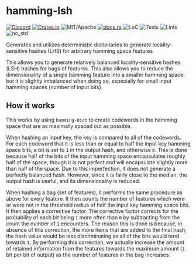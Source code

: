 # hamming-lsh

[![Discord][dci]][dcl] [![Crates.io][ci]][cl] ![MIT/Apache][li] [![docs.rs][di]][dl] ![LoC][lo] ![Tests][btl] ![Lints][bll] ![no_std][bnl]

[ci]: https://img.shields.io/crates/v/hamming-lsh.svg
[cl]: https://crates.io/crates/hamming-lsh/

[li]: https://img.shields.io/crates/l/specs.svg?maxAge=2592000

[di]: https://docs.rs/hamming-lsh/badge.svg
[dl]: https://docs.rs/hamming-lsh/

[lo]: https://tokei.rs/b1/github/rust-cv/hamming-lsh?category=code

[dci]: https://img.shields.io/discord/550706294311485440.svg?logo=discord&colorB=7289DA
[dcl]: https://discord.gg/d32jaam

[btl]: https://github.com/rust-cv/hamming-lsh/workflows/tests/badge.svg
[bll]: https://github.com/rust-cv/hamming-lsh/workflows/lints/badge.svg
[bnl]: https://github.com/rust-cv/hamming-lsh/workflows/no-std/badge.svg

Generates and utilizes deterministic dictionaries to generate locality-sensitive hashes (LHS) for arbitrary hamming space features

This allows you to generate relatively balanced locality-sensitive hashes (LSH) hashes for bags of features. This also allows you to reduce the dimensionality of a single hamming feature into a smaller hamming space, but it is slightly imbalanced when doing so, especially for small input hamming spaces (number of input bits).

## How it works

This works by using `hamming-dict` to create codewords in the hamming space that are as maximally spaced out as possible.

When hashing an input key, the key is compared to all of the codewords. For each codeword that it is less than or equal to half the input key hamming space bits, a bit is set to `1` in the output hash, and otherwise `0`. This is done because half of the bits of the input hamming space encapsulates roughly half of the space, though it is not perfect and will encapsulate slightly more than half of the space. Due to this imperfection, it does not generate a perfectly balanced hash. However, since it is fairly close to the median, the output hash is useful, and its dimensionality is reduced.

When hashing a bag (set of features), it performs the same procedure as above for every feature. It then counts the number of features which were or were not in the threshold radius of half the input key hamming space bits. It then applies a corrective factor. The corrective factor corrects for the probability of each bit being `1` more often than `0` by subtracting from the count the number of `1` encounters. The reason this is done is because, in absence of this correction, the more items that are added to the final hash, the hash value would be less discriminating as all of the bits would tend towards `1`. By performing this correction, we actually increase the amount of retained information from the features towards the maximum amount (`1` bit per bit of output) as the number of features in the bag increases.
